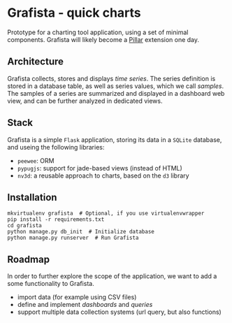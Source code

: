 # Grafista - quick charts

Prototype for a charting tool application, using a set of minimal components. 
Grafista will likely become a [Pillar](https://pillarframework.org) extension 
one day.


## Architecture
Grafista collects, stores and displays *time series*. The series definition is
stored in a database table, as well as series values, which we call *samples*.
The samples of a series are summarized and displayed in a dashboard web view, 
and can be further analyzed in dedicated views.


## Stack
Grafista is a simple `Flask` application, storing its data in a `SQLite`
database, and useing the following libraries:

* `peewee`: ORM
* `pypugjs`: support for jade-based views (instead of HTML)
* `nv3d`: a reusable approach to charts, based on the `d3` library


## Installation

```
mkvirtualenv grafista  # Optional, if you use virtualenvwrapper
pip install -r requirements.txt
cd grafista
python manage.py db_init  # Initialize database
python manage.py runserver  # Run Grafista
```

## Roadmap
In order to further explore the scope of the application, we want to add a some
functionality to Grafista.

* import data (for example using CSV files)
* define and implement *dashboards* and *queries*
* support multiple data collection systems (url query, but also functions)
